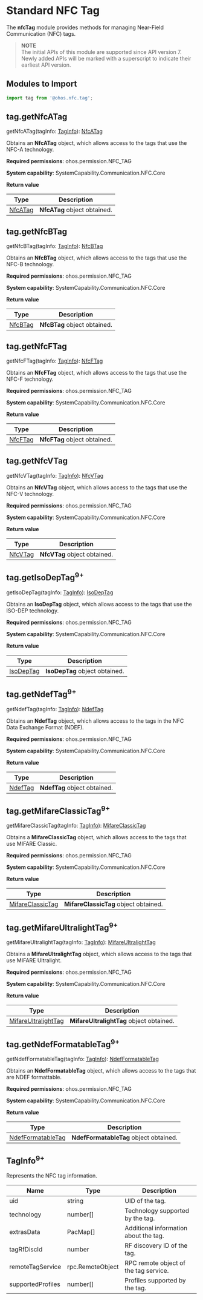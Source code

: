 # Standard NFC Tag

The **nfcTag** module provides methods for managing Near-Field Communication (NFC) tags.

> **NOTE**<br>
> The initial APIs of this module are supported since API version 7. Newly added APIs will be marked with a superscript to indicate their earliest API version.

## **Modules to Import**

```js
import tag from '@ohos.nfc.tag';
```

## tag.getNfcATag

getNfcATag(tagInfo: [TagInfo](#taginfo9)): [NfcATag](js-apis-nfctech.md#nfcatag)

Obtains an **NfcATag** object, which allows access to the tags that use the NFC-A technology.

**Required permissions**: ohos.permission.NFC_TAG

**System capability**: SystemCapability.Communication.NFC.Core

**Return value**

| **Type**| **Description**|
| -------- | -------- |
| [NfcATag](js-apis-nfctech.md#nfcatag) | **NfcATag** object obtained.|

## tag.getNfcBTag

getNfcBTag(tagInfo: [TagInfo](#taginfo9)): [NfcBTag](js-apis-nfctech.md#nfcbtag)

Obtains an **NfcBTag** object, which allows access to the tags that use the NFC-B technology.

**Required permissions**: ohos.permission.NFC_TAG

**System capability**: SystemCapability.Communication.NFC.Core

**Return value**

| **Type**| **Description**        |
| -------- | ---------------- |
| [NfcBTag](js-apis-nfctech.md#nfcbtag)  | **NfcBTag** object obtained.|

## tag.getNfcFTag

getNfcFTag(tagInfo: [TagInfo](#taginfo9)): [NfcFTag](js-apis-nfctech.md#nfcftag)

Obtains an **NfcFTag** object, which allows access to the tags that use the NFC-F technology.

**Required permissions**: ohos.permission.NFC_TAG

**System capability**: SystemCapability.Communication.NFC.Core

**Return value**

| **Type**| **Description**        |
| -------- | ---------------- |
| [NfcFTag](js-apis-nfctech.md#nfcftag)  | **NfcFTag** object obtained.|

## tag.getNfcVTag

getNfcVTag(tagInfo: [TagInfo](#taginfo9)): [NfcVTag](js-apis-nfctech.md#nfcvtag)

Obtains an **NfcVTag** object, which allows access to the tags that use the NFC-V technology.

**Required permissions**: ohos.permission.NFC_TAG

**System capability**: SystemCapability.Communication.NFC.Core

**Return value**

| **Type**| **Description**        |
| -------- | ---------------- |
| [NfcVTag](js-apis-nfctech.md#nfcvtag)  | **NfcVTag** object obtained.|

## tag.getIsoDepTag<sup>9+</sup>

getIsoDepTag(tagInfo: [TagInfo](#taginfo9)): [IsoDepTag](js-apis-nfctech.md#isodeptag9 )

Obtains an **IsoDepTag** object, which allows access to the tags that use the ISO-DEP technology.


**Required permissions**: ohos.permission.NFC_TAG

**System capability**: SystemCapability.Communication.NFC.Core

**Return value**

| **Type**| **Description**           |
| ---------- | ------------------|
| [IsoDepTag](js-apis-nfctech.md#isodeptag9)  | **IsoDepTag** object obtained.|

## tag.getNdefTag<sup>9+</sup>

getNdefTag(tagInfo: [TagInfo](#taginfo9)): [NdefTag](js-apis-nfctech.md#ndeftag9)

Obtains an **NdefTag** object, which allows access to the tags in the NFC Data Exchange Format (NDEF).


**Required permissions**: ohos.permission.NFC_TAG

**System capability**: SystemCapability.Communication.NFC.Core

**Return value**

| **Type**| **Description**       |
| ---------| -------------- |
| [NdefTag](js-apis-nfctech.md#ndeftag9)  | **NdefTag** object obtained.|

## tag.getMifareClassicTag<sup>9+</sup>

getMifareClassicTag(tagInfo: [TagInfo](#taginfo9)): [MifareClassicTag](js-apis-nfctech.md#mifareclassictag-9)

Obtains a **MifareClassicTag** object, which allows access to the tags that use MIFARE Classic.

**Required permissions**: ohos.permission.NFC_TAG

**System capability**: SystemCapability.Communication.NFC.Core

**Return value**

| **Type**| **Description**                         |
| ----------------- | ------------------------|
| [MifareClassicTag](js-apis-nfctech.md#mifareclassictag-9)  | **MifareClassicTag** object obtained.|

## tag.getMifareUltralightTag<sup>9+</sup>

getMifareUltralightTag(tagInfo: [TagInfo](#taginfo9)): [MifareUltralightTag](js-apis-nfctech.md#mifareultralighttag9)

Obtains a **MifareUltralightTag** object, which allows access to the tags that use MIFARE Ultralight.

**Required permissions**: ohos.permission.NFC_TAG

**System capability**: SystemCapability.Communication.NFC.Core

**Return value**

| **Type**| **Description**                               |
| -------------------- | ---------------------------|
| [MifareUltralightTag](js-apis-nfctech.md#mifareultralighttag9)  | **MifareUltralightTag** object obtained.|

## tag.getNdefFormatableTag<sup>9+</sup>

getNdefFormatableTag(tagInfo: [TagInfo](#taginfo9)): [NdefFormatableTag](js-apis-nfctech.md#ndefformatabletag9)

Obtains an **NdefFormatableTag** object, which allows access to the tags that are NDEF formattable.

**Required permissions**: ohos.permission.NFC_TAG

**System capability**: SystemCapability.Communication.NFC.Core

**Return value**

| **Type**| **Description**                            |
| ------------------ | --------------------------|
| [NdefFormatableTag](js-apis-nfctech.md#ndefformatabletag)  | **NdefFormatableTag** object obtained.|

## TagInfo<sup>9+</sup>

Represents the NFC tag information.

| **Name**| **Type**|  **Description**|
| -------- | -------- | -------- |
| uid | string |  UID of the tag.|
| technology | number[] |  Technology supported by the tag.|
| extrasData | PacMap[] |  Additional information about the tag.|
| tagRfDiscId | number |  RF discovery ID of the tag.|
| remoteTagService | rpc.RemoteObject |  RPC remote object of the tag service.|
| supportedProfiles | number[] |  Profiles supported by the tag.|
